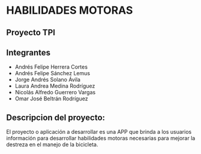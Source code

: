 # HABILIDADES MOTORAS

## Proyecto TPI

## Integrantes

* Andrés Felipe Herrera Cortes
* Andrés Felipe Sánchez Lemus
* Jorge Andrés Solano Ávila
* Laura Andrea Medina Rodríguez
* Nicolás Alfredo Guerrero Vargas
* Omar José Beltrán Rodríguez

## Descripcion del proyecto:
El proyecto o aplicación a desarrollar es una APP que brinda a los usuarios información para desarrollar habilidades motoras necesarias para mejorar la destreza en el manejo de la bicicleta. 

